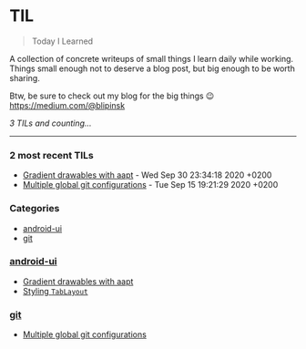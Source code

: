 # TIL
> Today I Learned

A collection of concrete writeups of small things I learn daily while working.
Things small enough not to deserve a blog post, but big enough to be worth sharing.

Btw, be sure to check out my blog for the big things :wink: https://medium.com/@blipinsk


_3 TILs and counting..._

---

### 2 most recent TILs

- [Gradient drawables with aapt](android-ui/gradient-drawables-with-aapt.md) - Wed Sep 30 23:34:18 2020 +0200
- [Multiple global git configurations](git/multiple-global-git-configurations.md) - Tue Sep 15 19:21:29 2020 +0200

### Categories

- [android-ui](#android-ui)
- [git](#git)

### [android-ui](#android-ui)
- [Gradient drawables with aapt](android-ui/gradient-drawables-with-aapt.md)
- [Styling `TabLayout`](android-ui/styling-tab-layout.md)

### [git](#git)
- [Multiple global git configurations](git/multiple-global-git-configurations.md)


